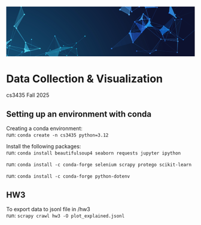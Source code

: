 ![Banner](assets/abstract_banner.jpg)
# Data Collection & Visualization

cs3435 Fall 2025

## Setting up an environment with conda
Creating a conda environment:  
run: `conda create -n cs3435 python=3.12`  

Install the following packages:  
run: `conda install beautifulsoup4 seaborn requests jupyter ipython`  

run: `conda install -c conda-forge selenium scrapy protego scikit-learn`

run: `conda install -c conda-forge python-dotenv`

## HW3
To export data to jsonl file in /hw3   
run: `scrapy crawl hw3 -O plot_explained.jsonl`